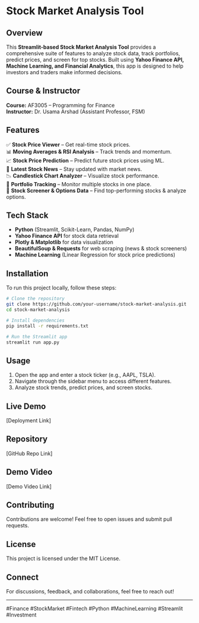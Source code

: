 # Stock Market Analysis Tool

## Overview
This **Streamlit-based Stock Market Analysis Tool** provides a comprehensive suite of features to analyze stock data, track portfolios, predict prices, and screen for top stocks. Built using **Yahoo Finance API, Machine Learning, and Financial Analytics**, this app is designed to help investors and traders make informed decisions.

## Course & Instructor
**Course:** AF3005 – Programming for Finance  
**Instructor:** Dr. Usama Arshad (Assistant Professor, FSM)

## Features
✅ **Stock Price Viewer** – Get real-time stock prices.  
📊 **Moving Averages & RSI Analysis** – Track trends and momentum.  
📈 **Stock Price Prediction** – Predict future stock prices using ML.  
📰 **Latest Stock News** – Stay updated with market news.  
📉 **Candlestick Chart Analyzer** – Visualize stock performance.  
💼 **Portfolio Tracking** – Monitor multiple stocks in one place.  
🎯 **Stock Screener & Options Data** – Find top-performing stocks & analyze options.  

## Tech Stack
- **Python** (Streamlit, Scikit-Learn, Pandas, NumPy)  
- **Yahoo Finance API** for stock data retrieval  
- **Plotly & Matplotlib** for data visualization  
- **BeautifulSoup & Requests** for web scraping (news & stock screeners)  
- **Machine Learning** (Linear Regression for stock price predictions)  

## Installation
To run this project locally, follow these steps:
```bash
# Clone the repository
git clone https://github.com/your-username/stock-market-analysis.git
cd stock-market-analysis

# Install dependencies
pip install -r requirements.txt

# Run the Streamlit app
streamlit run app.py
```

## Usage
1. Open the app and enter a stock ticker (e.g., AAPL, TSLA).  
2. Navigate through the sidebar menu to access different features.  
3. Analyze stock trends, predict prices, and screen stocks.  

## Live Demo
[Deployment Link]

## Repository
[GitHub Repo Link]

## Demo Video
[Demo Video Link]

## Contributing
Contributions are welcome! Feel free to open issues and submit pull requests.

## License
This project is licensed under the MIT License.

## Connect
For discussions, feedback, and collaborations, feel free to reach out!

---
#Finance #StockMarket #Fintech #Python #MachineLearning #Streamlit #Investment

